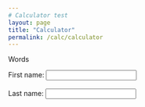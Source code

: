 ```yaml
---
# Calculator test
layout: page
title: "Calculator"
permalink: /calc/calculator
---
```


Words

<label for="fname">First name:</label>
<input type="text" id="fname" name="fname"><br><br>
<label for="lname">Last name:</label>
<input type="text" id="lname" name="lname"><br><br>
